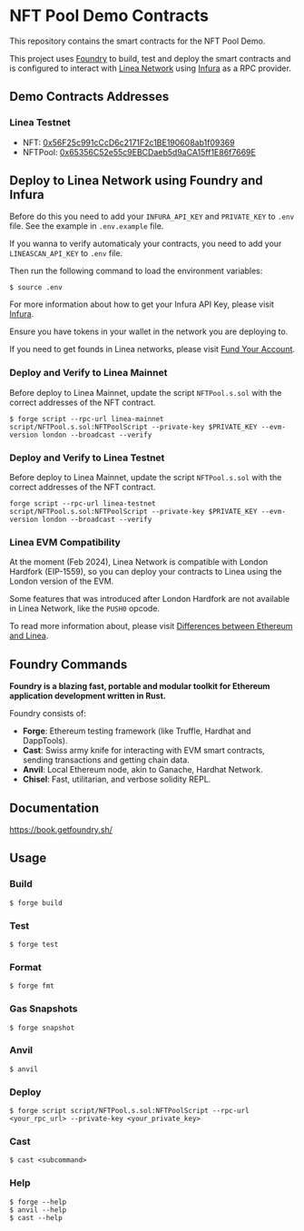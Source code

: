 # NFT Pool Demo Contracts

This repository contains the smart contracts for the NFT Pool Demo.

This project uses [Foundry](https://book.getfoundry.sh/) to build, test and deploy the smart contracts and is configured to interact with [Linea Network](https://docs.linea.build/) using [Infura](https://docs.infura.io/) as a RPC provider.

## Demo Contracts Addresses

### Linea Testnet

- NFT: [0x56F25c991cCcD6c2171F2c1BE190608ab1f09369](https://goerli.lineascan.build/address/0x56F25c991cCcD6c2171F2c1BE190608ab1f09369)
- NFTPool: [0x65356C52e55c9EBCDaeb5d9aCA15ff1E86f7669E](https://goerli.lineascan.build/address/0x65356C52e55c9EBCDaeb5d9aCA15ff1E86f7669E)

## Deploy to Linea Network using Foundry and Infura

Before do this you need to add your `INFURA_API_KEY` and `PRIVATE_KEY` to `.env` file. See the example in `.env.example` file.

If you wanna to verify automaticaly your contracts, you need to add your `LINEASCAN_API_KEY` to `.env` file.

Then run the following command to load the environment variables:

```shell
$ source .env
```

For more information about how to get your Infura API Key, please visit [Infura](https://infura.io/).

Ensure you have tokens in your wallet in the network you are deploying to.

If you need to get founds in Linea networks, please visit [Fund Your Account](https://docs.linea.build/use-mainnet/fund).

### Deploy and Verify to Linea Mainnet

Before deploy to Linea Mainnet, update the script `NFTPool.s.sol` with the correct addresses of the NFT contract.

```shell
$ forge script --rpc-url linea-mainnet script/NFTPool.s.sol:NFTPoolScript --private-key $PRIVATE_KEY --evm-version london --broadcast --verify
```

### Deploy and Verify to Linea Testnet

Before deploy to Linea Mainnet, update the script `NFTPool.s.sol` with the correct addresses of the NFT contract.

```shell
forge script --rpc-url linea-testnet script/NFTPool.s.sol:NFTPoolScript --private-key $PRIVATE_KEY --evm-version london --broadcast --verify
```

### Linea EVM Compatibility

At the moment (Feb 2024), Linea Network is compatible with London Hardfork (EIP-1559), so you can deploy your contracts to Linea using the London version of the EVM.

Some features that was introduced after London Hardfork are not available in Linea Network, like the `PUSH0` opcode.

To read more information about, please visit [Differences between Ethereum and Linea](https://docs.linea.build/build-on-linea/ethereum-differences).

## Foundry Commands

**Foundry is a blazing fast, portable and modular toolkit for Ethereum application development written in Rust.**

Foundry consists of:

- **Forge**: Ethereum testing framework (like Truffle, Hardhat and DappTools).
- **Cast**: Swiss army knife for interacting with EVM smart contracts, sending transactions and getting chain data.
- **Anvil**: Local Ethereum node, akin to Ganache, Hardhat Network.
- **Chisel**: Fast, utilitarian, and verbose solidity REPL.

## Documentation

https://book.getfoundry.sh/

## Usage

### Build

```shell
$ forge build
```

### Test

```shell
$ forge test
```

### Format

```shell
$ forge fmt
```

### Gas Snapshots

```shell
$ forge snapshot
```

### Anvil

```shell
$ anvil
```

### Deploy

```shell
$ forge script script/NFTPool.s.sol:NFTPoolScript --rpc-url <your_rpc_url> --private-key <your_private_key>
```

### Cast

```shell
$ cast <subcommand>
```

### Help

```shell
$ forge --help
$ anvil --help
$ cast --help
```
